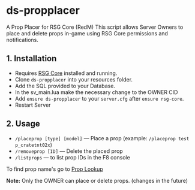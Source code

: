 # ds-propplacer
A Prop Placer for RSG Core (RedM)
This script allows Server Owners to place and delete props in-game using RSG Core permissions and notifications.

## 1. Installation
- Requires [RSG Core](https://github.com/RSG-Framework/rsg-core) installed and running.
- Clone `ds-propplacer` into your resources folder.
- Add the SQL provided to your Database.
- In the sv_main.lua make the necessary change to the OWNER CID
- Add `ensure ds-propplacer` to your `server.cfg` after `ensure rsg-core`.
- Restart Server

## 2. Usage
- `/placeprop [type] [model]` — Place a prop (example: `/placeprop test p_cratetnt02x`)
- `/removeprop [ID]` — Delete the placed prop
- `/listprops` — to list prop IDs in the F8 console

To find prop name's go to [Prop Lookup](https://redlookup.com/)

**Note:** Only the OWNER can place or delete props. (changes in the future)
